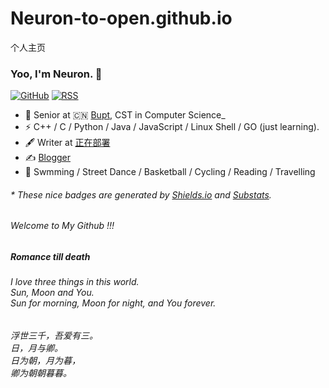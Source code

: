 # Neuron-to-open.github.io
个人主页
### Yoo, I'm Neuron. 👋

[![GitHub](https://img.shields.io/badge/dynamic/json?logo=github&label=GitHub&labelColor=495867&color=495867&query=%24.data.totalSubs&url=https%3A%2F%2Fapi.spencerwoo.com%2Fsubstats%2F%3Fsource%3Dgithub%26queryKey%3Dhayschan&style=flat-square)](https://github.com/Neuron-to-open)
[![RSS](https://img.shields.io/badge/dynamic/json?logo=rss&logoColor=white&label=RSS&labelColor=95B8D1&color=95B8D1&query=%24.data.totalSubs&url=https%3A%2F%2Fapi.spencerwoo.com%2Fsubstats%2F%3Fsource%3Dfeedly%257Cinoreader%257CfeedsPub%26queryKey%3Dhttps://haysc.tech/feed.xml&style=flat-square)](暂未开发)

- 🍻 Senior at 🇨🇳 [Bupt](https://www.bupt.edu.cn), CST in Computer Science_
- ⚡ C++ / C / Python / Java / JavaScript / Linux Shell / GO (just learning).
- 🖋 Writer at [正在部署]()
- ✍️ [Blogger](正在部署)
- 🏃 Swmming / Street Dance / Basketball / Cycling / Reading / Travelling
<h6>* These nice badges are generated by <a href="https://shields.io/">Shields.io</a> and <a href="https://github.com/spencerwooo/Substats">Substats</a>.</h6>
<h6>Welcome to My Github !!! </h6>

<h5>Romance till death</h5>
<h6>
  I love three things in this world.
  <br>
Sun, Moon and You.
  <br>
Sun for morning, Moon for night, and You forever.
  <br>
</h6>
<h6>
  浮世三千，吾爱有三。
  <br>
日，月与卿。
  <br>
日为朝，月为暮，
  <br>
卿为朝朝暮暮。
  <br>
</h6>
